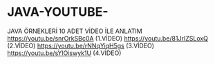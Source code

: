 # JAVA-YOUTUBE-
JAVA ÖRNEKLERİ 10 ADET VİDEO İLE ANLATIM
https://youtu.be/snrOrkSBc0A (1.VİDEO)
https://youtu.be/81JrIZSLoxQ (2.VİDEO)
https://youtu.be/rNNqYiqH5gs (3.VİDEO)
https://youtu.be/sYlOiswyk1U (4.VİDEO)
